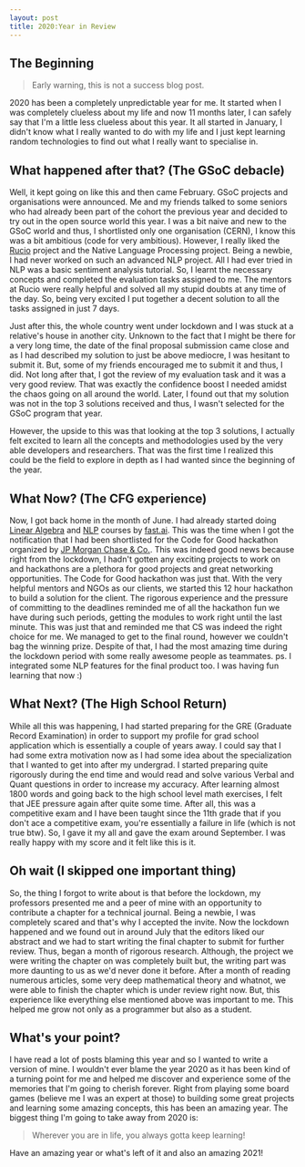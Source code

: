 ```yaml
---
layout: post
title: 2020:Year in Review
---
```


## The Beginning
>Early warning, this is not a success blog post.

2020 has been a completely unpredictable year for me. It started when I was completely clueless about my life
and now 11 months later, I can safely say that I'm a little less clueless about this year. It all started in January,
I didn't know what I really wanted to do with my life and I just kept learning random technologies to find out what I really want to specialise in.

## What happened after that? (The GSoC debacle)
Well, it kept going on like this and then came February. GSoC projects and organisations were announced. Me and my friends talked to some seniors who had already been part of the cohort the previous year and decided to try out in the open source world this year. I was a bit naive and new to the GSoC world and thus, I shortlisted only one organisation (CERN), I know this was a bit ambitious (code for very ambitious). However, I really liked the [Rucio](https://github.com/rucio/rucio) project and the Native Language Processing project. Being a newbie, I had never worked on such an advanced NLP project. All I had ever tried in NLP was a basic sentiment analysis tutorial. So, I learnt the necessary concepts and completed the evaluation tasks assigned to me. The mentors at Rucio were really helpful and solved all my stupid doubts at any time of the day. So, being very excited I put together a decent solution to all the tasks assigned in just 7 days.

Just after this, the whole country went under lockdown and I was stuck at a relative's house in another city. Unknown to the fact that I might be there for a very long time, the date of the final proposal submission came close and as I had described my solution to just be above mediocre, I was hesitant to submit it. But, some of my friends encouraged me to submit it and thus, I did. Not long after that, I got the review of my evaluation task and it was a very good review. That was exactly the confidence boost I needed amidst the chaos going on all around the world. Later, I found out that my solution was not in the top 3 solutions received and thus, I wasn't selected for the GSoC program that year.

However, the upside to this was that looking at the top 3 solutions, I actually felt excited to learn all the concepts and methodologies used by the very able developers and researchers. That was the first time I realized this could be the field to explore in depth as I had wanted since the beginning of the year.

## What Now? (The CFG experience)
Now, I got back home in the month of June. I had already started doing [Linear Algebra](https://github.com/fastai/numerical-linear-algebra/blob/master/README.md) and [NLP](https://www.fast.ai/2019/07/08/fastai-nlp/) courses by [fast.ai](https://www.fast.ai). This was the time when I got the notification that I had been shortlisted for the Code for Good hackathon organized by [JP Morgan Chase & Co.](https://careers.jpmorgan.com/us/en/students/programs/code-for-good). This was indeed good news because right from the lockdown, I hadn't gotten any exciting projects to work on and hackathons are a plethora for good projects and great networking opportunities. The Code for Good hackathon was just that. With the very helpful mentors and NGOs as our clients, we started this 12 hour hackathon to build a solution for the client. The rigorous experience and the pressure of committing to the deadlines reminded me of all the hackathon fun we have during such periods, getting the modules to work right until the last minute. This was just that and reminded me that CS was indeed the right choice for me. We managed to get to the final round, however we couldn't bag the winning prize. Despite of that, I had the most amazing time during the lockdown period with some really awesome people as teammates.
ps. I integrated some NLP features for the final product too. I was having fun learning that now :)

## What Next? (The High School Return)
While all this was happening, I had started preparing for the GRE (Graduate Record Examination) in order to support my profile for grad school application which is essentially a couple of years away. I could say that I had some extra motivation now as I had some idea about the specialization that I wanted to get into after my undergrad. I started preparing quite rigorously during the end time and would read and solve various Verbal and Quant questions in order to increase my accuracy. After learning almost 1800 words and going back to the high school level math exercises, I felt that JEE pressure again after quite some time. After all, this was a competitive exam and I have been taught since the 11th grade that if you don't ace a competitive exam, you're essentially a failure in life (which is not true btw). So, I gave it my all and gave the exam around September. I was really happy with my score and it felt like this is it.

## Oh wait (I skipped one important thing)
So, the thing I forgot to write about is that before the lockdown, my professors presented me and a peer of mine with an opportunity to contribute a chapter for a technical journal. Being a newbie, I was completely scared and that's why I accepted the invite. Now the lockdown happened and we found out in around July that the editors liked our abstract and we had to start writing the final chapter to submit for further review. Thus, began a month of rigorous research. Although, the project we were writing the chapter on was completely built but, the writing part was more daunting to us as we'd never done it before. After a month of reading numerous articles, some very deep mathematical theory and whatnot, we were able to finish the chapter which is under review right now. But, this experience like everything else mentioned above was important to me. This helped me grow not only as a programmer but also as a student.

## What's your point?
I have read a lot of posts blaming this year and so I wanted to write a version of mine. I wouldn't ever blame the year 2020 as it has been kind of a turning point for me and helped me discover and experience some of the memories that I'm going to cherish forever. Right from playing some board games (believe me I was an expert at those) to building some great projects and learning some amazing concepts, this has been an amazing year. The biggest thing I'm going to take away from 2020 is:
>Wherever you are in life, you always gotta keep learning!

Have an amazing year or what's left of it and also an amazing 2021!
